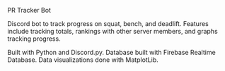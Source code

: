 PR Tracker Bot

Discord bot to track progress on squat, bench, and deadlift. Features include tracking totals, rankings with other server members, and graphs tracking progress.

Built with Python and Discord.py. Database built with Firebase Realtime Database. Data visualizations done with MatplotLib.
